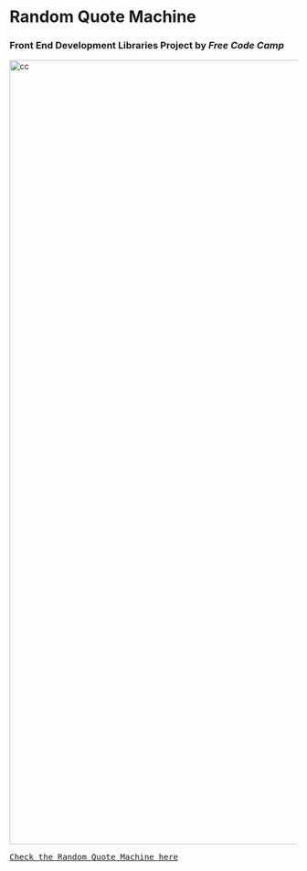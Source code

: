 # Random Quote Machine
### Front End Development Libraries Project by *Free Code Camp*

<img width="1373" alt="cc" src="https://user-images.githubusercontent.com/47716922/216075092-088595ff-c510-4d3e-ba6b-cdfdf82314a5.png">

<kbd><a href="https://uuuuuvika.github.io/-Random-Quote-Machine/">Check the Random Quote Machine here</a></kbd>
